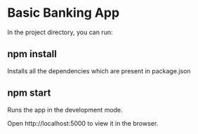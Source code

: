 # Basic Banking App

In the project directory, you can run:

## npm install

Installs all the dependencies which are present in package.json

## npm start

Runs the app in the development mode.

Open http://localhost:5000 to view it in the browser.

